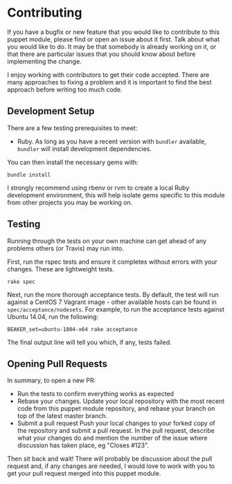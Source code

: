 # Contributing

If you have a bugfix or new feature that you would like to contribute to this puppet module, please find or open an issue about it first.
Talk about what you would like to do.
It may be that somebody is already working on it, or that there are particular issues that you should know about before implementing the change.

I enjoy working with contributors to get their code accepted.
There are many approaches to fixing a problem and it is important to find the best approach before writing too much code.

## Development Setup

There are a few testing prerequisites to meet:

* Ruby.
  As long as you have a recent version with `bundler` available, `bundler` will install development dependencies.

You can then install the necessary gems with:

    bundle install

I strongly recommend using rbenv or rvm to create a local Ruby development environment, this will help isolate gems specific to this module from other projects you may be working on.

## Testing

Running through the tests on your own machine can get ahead of any problems others (or Travis) may run into.

First, run the rspec tests and ensure it completes without errors with your changes. These are lightweight tests.

    rake spec

Next, run the more thorough acceptance tests.
By default, the test will run against a CentOS 7 Vagrant image - other available hosts can be found in `spec/acceptance/nodesets`.
For example, to run the acceptance tests against Ubuntu 14.04, run the following:

    BEAKER_set=ubuntu-1804-x64 rake acceptance

The final output line will tell you which, if any, tests failed.

## Opening Pull Requests

In summary, to open a new PR:

* Run the tests to confirm everything works as expected
* Rebase your changes.
  Update your local repository with the most recent code from this puppet module repository, and rebase your branch on top of the latest master branch.
* Submit a pull request
  Push your local changes to your forked copy of the repository and submit a pull request.
  In the pull request, describe what your changes do and mention the number of the issue where discussion has taken place, eg "Closes #123".

Then sit back and wait!
There will probably be discussion about the pull request and, if any changes are needed, I would love to work with you to get your pull request merged into this puppet module.
